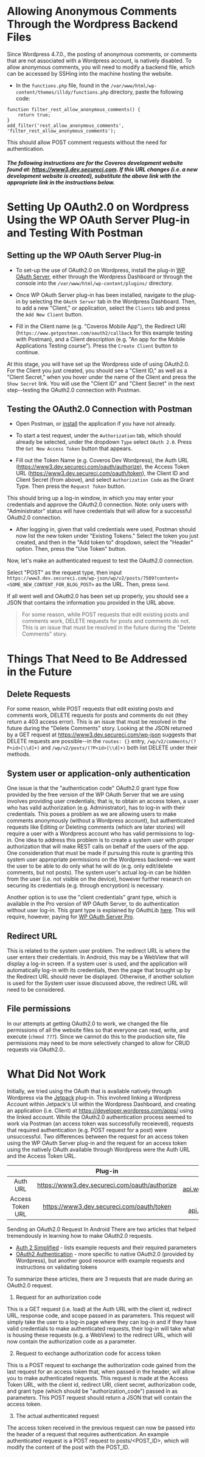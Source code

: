 # Allowing Anonymous Comments Through the Wordpress Backend Files
Since Wordpress 4.7.0., the posting of anonymous comments, or comments that are not associated with a Wordpress account, is natively disabled. To allow anonymous comments, you will need to modify a backend file, which can be accessed by SSHing into the machine hosting the website. 

- In the `functions.php` file, found in the `/var/www/html/wp-content/themes/illdy/functions.php` directory, paste the following code:
```
function filter_rest_allow_anonymous_comments() {
	return true;
}
add_filter('rest_allow_anonymous_comments', 'filter_rest_allow_anonymous_comments');
```

This should allow POST comment requests without the need for authentication.

##### The following instructions are for the Coveros development website found at: https://www3.dev.secureci.com. If this URL changes (i.e. a new development website is created), substitute the above link with the appropriate link in the instructions below.
# Setting Up OAuth2.0 on Wordpress Using the WP OAuth Server Plug-in and Testing With Postman

## Setting up the WP OAuth Server Plug-in
- To set-up the use of OAuth2.0 on Wordpress, install the plug-in [WP OAuth Server](https://wordpress.org/plugins/oauth2-provider/), either through the Wordpress Dashboard or through the console into the `/var/www/html/wp-content/plugins/` directory.


- Once WP OAuth Server plug-in has been installed, navigate to the plug-in by selecting the `OAuth Server` tab in the Wordpress Dashboard. Then, to add a new "Client," or application, select the `Clients` tab and press the `Add New Client` button.


- Fill in the Client name (e.g. "Coveros Mobile App"), the Redirect URI (`https://www.getpostman.com/oauth2/callback` for this example testing with Postman), and a Client description (e.g. "An app for the Mobile Applications Testing course"). Press the `Create Client` button to continue.

At this stage, you will have set up the Wordpress side of using OAuth2.0. For the Client you just created, you should see a "Client ID," as well as a "Client Secret," when you hover under the name of the Client and press the `Show Secret` link. You will use the "Client ID" and "Client Secret" in the next step--testing the OAuth2.0 connection with Postman.

## Testing the OAuth2.0 Connection with Postman

- Open Postman, or [install](https://www.getpostman.com/) the application if you have not already.


- To start a test request, under the `Authorization` tab, which should already be selected, under the dropdown `Type` select `OAuth 2.0`. Press the `Get New Access Token` button that appears.


- Fill out the Token Name (e.g. Coveros Dev Wordpress), the Auth URL (https://www3.dev.secureci.com/oauth/authorize), the Access Token URL (https://www3.dev.secureci.com/oauth/token), the Client ID and Client Secret (from above), and select `Authorization Code` as the Grant Type. Then press the `Request Token` button.

This should bring up a  log-in window, in which you may enter your credentials and approve the OAuth2.0 connection. Note: only users with "Administrator" status will have credentials that will allow for a successful OAuth2.0 connection.

- After logging in, given that valid credentials were used, Postman should now list the new token under "Existing Tokens." Select the token you just created, and then in the "Add token to" dropdown, select the "Header" option. Then, press the "Use Token" button.


Now, let's make an authenticated request to test the OAuth2.0 connection.

Select "POST" as the request type, then input `https://www3.dev.secureci.com/wp-json/wp/v2/posts/7509?content=<SOME_NEW_CONTENT_FOR_BLOG_POST>` as the URL. Then, press `Send`.

If all went well and OAuth2.0 has been set up properly, you should see a JSON that contains the information you provided in the URL above.

> For some reason, while POST requests that edit existing posts and comments work, DELETE requests for posts and comments do not. This is an issue that must be resolved in the future during the "Delete Comments" story.

# Things That Need to Be Addressed in the Future
## Delete Requests

For some reason, while POST requests that edit existing posts and comments work, DELETE requests for posts and comments do not (they return a 403 access error). This is an issue that must be resolved in the future during the "Delete Comments" story. 
Looking at the JSON returned by a GET request at https://www3.dev.secureci.com/wp-json suggests that DELETE requests are possible--in the `routes: {}` entry, `/wp/v2/comments/(?P<id>[\\d]+)` and `/wp/v2/posts/(?P<id>[\\d]+)` both list DELETE under their methods. 

## System user or application-only authentication
One issue is that the "authentication code" OAuth2.0 grant type flow provided by the free version of the WP OAuth Server that we are using involves providing user credentials; that is, to obtain an access token, a user who has valid authorization (e.g. Administrator), has to log-in with their credentials. This poses a problem as we are allowing users to make comments anonymously (without a Wordpress account), but authenticated requests like Editing or Deleting comments (which are later stories) will require a user with a Wordpress account who has valid permissions to log-in. One idea to address this problem is to create a system user with proper authorization that will make REST calls on behalf of the users of the app. One consideration that must be made if pursuing this route is granting this system user appropriate permissions on the Wordpress backend--we want the user to be able to do only what he will do (e.g. only edit/delete comments, but not posts). The system user's actual log-in can be hidden from the user (i.e. not visible on the device), however further research on securing its credentials (e.g. through encryption) is necessary. 

Another option is to use the "client credentials" grant type, which is available in the Pro version of WP OAuth Server, to do authentication without user log-in. This grant type is explained by OAuthLib [here](http://oauthlib.readthedocs.io/en/latest/oauth2/grants/credentials.html). This will require, however, paying for [WP OAuth Server Pro](https://wp-oauth.com/).

## Redirect URL
This is related to the system user problem. The redirect URL is where the user enters their credentials. In Android, this may be a WebView that will display a log-in screen. If a system user is used, and the application will automatically log-in with its credentials, then the page that brought up by the Redirect URL should never be displayed. Otherwise, if another solution is used for the System user issue discussed above, the redirect URL will need to be considered.

## File permissions
In our attempts at getting OAuth2.0 to work, we changed the file permissions of all the website files so that everyone can read, write, and execute (`chmod 777`). Since we cannot do this to the production site, file permissions may need to be more selectively changed to allow for CRUD requests via OAuth2.0.. 

# What Did Not Work
Initially, we tried using the OAuth that is available natively through Wordpress via the [Jetpack](https://wordpress.org/plugins/jetpack/) plug-in. This involved linking a Wordpress Account within Jetpack's UI within the Wordpress Dashboard, and creating an application (i.e. Client) at https://developer.wordpress.com/apps/ using the linked account. While the OAuth2.0 authentication process seemed to work via Postman (an access token was successfully receieved), requests that required authentication (e.g. POST request for a post) were unsuccessful.
Two differences between the request for an access token using the WP OAuth Server plug-in and the request for an access token using the natively OAuth available through Wordpress were the Auth URL and the Access Token URL.

|   | Plug-in  | Jetpack  | 
| :---: | :---: | :---: |
| Auth URL  |   https://www3.dev.secureci.com/oauth/authorize   |  	https://public-api.wordpress.com/oauth2/authorize |   
| Access Token URL  | https://www3.dev.secureci.com/oauth/token  | 	https://public-api.wordpress.com/oauth2/token  |   

Sending an OAuth2.0 Request In Android
There are two articles that helped tremendously in learning how to make OAuth2.0 requests.
- [Auth 2 Simplified](https://aaronparecki.com/oauth-2-simplified/) - lists example requests and their required parameters
- [OAuth2 Authentication](https://developer.wordpress.com/docs/oauth2/) - more specific to native OAuth2.0 (provided by Wordpress), but another good resource with example requests and instructions on validating tokens

To summarize these articles, there are 3 requests that are made during an OAuth2.0 request.
1. Request for an authorization code

This is a GET request (i.e. load) at the Auth URL with the client id, redirect URL, response code, and scope passed in as parameters. This request will simply take the user to a log-in page where they can log-in and if they have valid credentials to make authenticated requests, their log-in will take what is housing these requests (e.g. a WebView) to the redirect URL, which will now contain the authorization code as a parameter.

2. Request to exchange authorization code for access token

This is a POST request to exchange the authorization code gained from the last request for an access token that, when passed in the header, will allow you to make authenticated requests. This request is made at the Access Token URL, with the client id, redirect URI, client secret, authorization code, and grant type (which should be "authorization_code") passed in as parameters. This POST request should return a JSON that will contain the access token.

3. The actual authenticated request

The access token received in the previous request can now be passed into the header of a request that requires authentication. An example authenticated request is a POST request to posts/<POST_ID>, which will modify the content of the post with the POST_ID.
